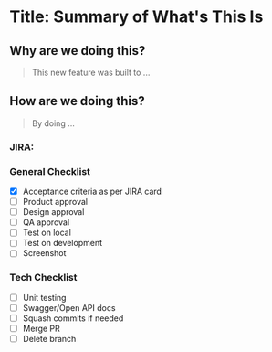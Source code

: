 # Title: Summary of What's This Is

## Why are we doing this?

> This new feature was built to ...

## How are we doing this?

> By doing ...

### JIRA:

### General Checklist

- [x] Acceptance criteria as per JIRA card
- [ ] Product approval
- [ ] Design approval
- [ ] QA approval
- [ ] Test on local
- [ ] Test on development
- [ ] Screenshot

### Tech Checklist

- [ ] Unit testing
- [ ] Swagger/Open API docs
- [ ] Squash commits if needed
- [ ] Merge PR
- [ ] Delete branch
